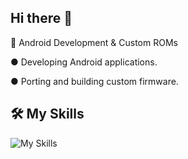 ## Hi there 👋
🔹 Android Development & Custom ROMs

  ● Developing Android applications.

  ● Porting and building custom firmware.

## 🛠 My Skills
![My Skills](https://skillicons.dev/icons?i=rust,kotlin,java,c)
